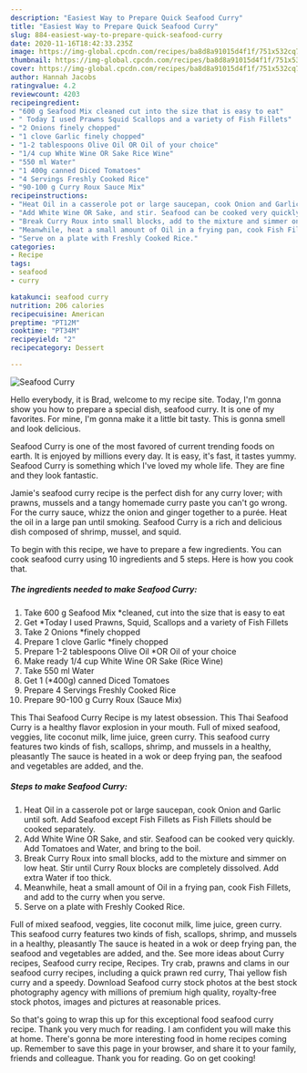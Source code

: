 ```yaml
---
description: "Easiest Way to Prepare Quick Seafood Curry"
title: "Easiest Way to Prepare Quick Seafood Curry"
slug: 884-easiest-way-to-prepare-quick-seafood-curry
date: 2020-11-16T18:42:33.235Z
image: https://img-global.cpcdn.com/recipes/ba8d8a91015d4f1f/751x532cq70/seafood-curry-recipe-main-photo.jpg
thumbnail: https://img-global.cpcdn.com/recipes/ba8d8a91015d4f1f/751x532cq70/seafood-curry-recipe-main-photo.jpg
cover: https://img-global.cpcdn.com/recipes/ba8d8a91015d4f1f/751x532cq70/seafood-curry-recipe-main-photo.jpg
author: Hannah Jacobs
ratingvalue: 4.2
reviewcount: 4203
recipeingredient:
- "600 g Seafood Mix cleaned cut into the size that is easy to eat"
- " Today I used Prawns Squid Scallops and a variety of Fish Fillets"
- "2 Onions finely chopped"
- "1 clove Garlic finely chopped"
- "1-2 tablespoons Olive Oil OR Oil of your choice"
- "1/4 cup White Wine OR Sake Rice Wine"
- "550 ml Water"
- "1 400g canned Diced Tomatoes"
- "4 Servings Freshly Cooked Rice"
- "90-100 g Curry Roux Sauce Mix"
recipeinstructions:
- "Heat Oil in a casserole pot or large saucepan, cook Onion and Garlic until soft. Add Seafood except Fish Fillets as Fish Fillets should be cooked separately."
- "Add White Wine OR Sake, and stir. Seafood can be cooked very quickly. Add Tomatoes and Water, and bring to the boil."
- "Break Curry Roux into small blocks, add to the mixture and simmer on low heat. Stir until Curry Roux blocks are completely dissolved. Add extra Water if too thick."
- "Meanwhile, heat a small amount of Oil in a frying pan, cook Fish Fillets, and add to the curry when you serve."
- "Serve on a plate with Freshly Cooked Rice."
categories:
- Recipe
tags:
- seafood
- curry

katakunci: seafood curry 
nutrition: 206 calories
recipecuisine: American
preptime: "PT12M"
cooktime: "PT34M"
recipeyield: "2"
recipecategory: Dessert

---
```



![Seafood Curry](https://img-global.cpcdn.com/recipes/ba8d8a91015d4f1f/751x532cq70/seafood-curry-recipe-main-photo.jpg)

Hello everybody, it is Brad, welcome to my recipe site. Today, I'm gonna show you how to prepare a special dish, seafood curry. It is one of my favorites. For mine, I'm gonna make it a little bit tasty. This is gonna smell and look delicious.

Seafood Curry is one of the most favored of current trending foods on earth. It is enjoyed by millions every day. It is easy, it's fast, it tastes yummy. Seafood Curry is something which I've loved my whole life. They are fine and they look fantastic.

Jamie&#39;s seafood curry recipe is the perfect dish for any curry lover; with prawns, mussels and a tangy homemade curry paste you can&#39;t go wrong. For the curry sauce, whizz the onion and ginger together to a purée. Heat the oil in a large pan until smoking. Seafood Curry is a rich and delicious dish composed of shrimp, mussel, and squid.


To begin with this recipe, we have to prepare a few ingredients. You can cook seafood curry using 10 ingredients and 5 steps. Here is how you cook that.

<!--inarticleads1-->

##### The ingredients needed to make Seafood Curry:

1. Take 600 g Seafood Mix *cleaned, cut into the size that is easy to eat
1. Get  *Today I used Prawns, Squid, Scallops and a variety of Fish Fillets
1. Take 2 Onions *finely chopped
1. Prepare 1 clove Garlic *finely chopped
1. Prepare 1-2 tablespoons Olive Oil *OR Oil of your choice
1. Make ready 1/4 cup White Wine OR Sake (Rice Wine)
1. Take 550 ml Water
1. Get 1 (*400g) canned Diced Tomatoes
1. Prepare 4 Servings Freshly Cooked Rice
1. Prepare 90-100 g Curry Roux (Sauce Mix)


This Thai Seafood Curry Recipe is my latest obsession. This Thai Seafood Curry is a healthy flavor explosion in your mouth. Full of mixed seafood, veggies, lite coconut milk, lime juice, green curry. This seafood curry features two kinds of fish, scallops, shrimp, and mussels in a healthy, pleasantly The sauce is heated in a wok or deep frying pan, the seafood and vegetables are added, and the. 

<!--inarticleads2-->

##### Steps to make Seafood Curry:

1. Heat Oil in a casserole pot or large saucepan, cook Onion and Garlic until soft. Add Seafood except Fish Fillets as Fish Fillets should be cooked separately.
1. Add White Wine OR Sake, and stir. Seafood can be cooked very quickly. Add Tomatoes and Water, and bring to the boil.
1. Break Curry Roux into small blocks, add to the mixture and simmer on low heat. Stir until Curry Roux blocks are completely dissolved. Add extra Water if too thick.
1. Meanwhile, heat a small amount of Oil in a frying pan, cook Fish Fillets, and add to the curry when you serve.
1. Serve on a plate with Freshly Cooked Rice.


Full of mixed seafood, veggies, lite coconut milk, lime juice, green curry. This seafood curry features two kinds of fish, scallops, shrimp, and mussels in a healthy, pleasantly The sauce is heated in a wok or deep frying pan, the seafood and vegetables are added, and the. See more ideas about Curry recipes, Seafood curry recipe, Recipes. Try crab, prawns and clams in our seafood curry recipes, including a quick prawn red curry, Thai yellow fish curry and a speedy. Download Seafood curry stock photos at the best stock photography agency with millions of premium high quality, royalty-free stock photos, images and pictures at reasonable prices. 

So that's going to wrap this up for this exceptional food seafood curry recipe. Thank you very much for reading. I am confident you will make this at home. There's gonna be more interesting food in home recipes coming up. Remember to save this page in your browser, and share it to your family, friends and colleague. Thank you for reading. Go on get cooking!
